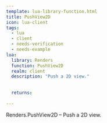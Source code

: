 ```yaml
---
template: lua-library-function.html
title: PushView2D
icon: lua-client
tags:
  - lua
  - client
  - needs-verification
  - needs-example
lua:
  library: Renders
  function: PushView2D
  realm: client
  description: "Push a 2D view."
  
  
  returns:
    
---
```


<div class="lua__search__keywords">
Renders.PushView2D &#x2013; Push a 2D view.
</div>
